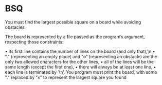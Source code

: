 # BSQ

You must find the largest possible square on a board while avoiding obstacles.

The board is represented by a file passed as the program’s argument, respecting those constraints:

•  its first line contains the number of lines on the board (and only that),\n
•  "." (representing an empty place) and "o" (representing an obstacle) are the only two allowed characters for the
other lines,
•  all of the lines will be the same length (except the first one),
•  there will always be at least one line,
•  each line is terminated by ’\n’.
You program must print the board, with some "." replaced by "x" to represent the largest square you found
